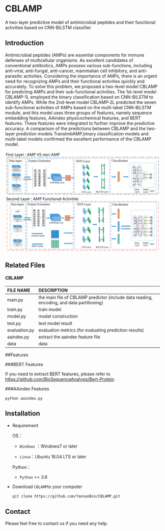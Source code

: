# CBLAMP
A two-layer predictive model of antimicrobial peptides and their functional activities based on CNN-BiLSTM classifier


## Introduction
Antimicrobial peptides (AMPs) are essential components for immune defenses of multicellular organisms. As excellent candidates of conventional antibiotics, AMPs possess various sub-functions, including anti-viral, anti-fungal, anti-cancer, mammalian cell inhibitory, and anti-parasitic activities. Considering the importance of AMPs, there is an urgent need for recognizing AMPs and their functional activities quickly and accurately. To solve this problem, we proposed a two-level model CBLAMP for predicting AMPs and their sub-functional activities. The 1st-level model CBLAMP-1L employed the binary classification based on CNN-BiLSTM to identify AMPs. While the 2nd-level model CBLAMP-2L predicted the seven sub-functional activities of AMPs based on the multi-label CNN-BiLSTM module, and this model uses three groups of features, namely sequence embedding features, AAindex physicochemical features, and BERT features. These features were integrated to further improve the predictive accuracy. A comparison of the predictions between CBLAMP and the two-layer prediction models TransImbAMP,binary classification models and multi-label models confirmed the excellent performance of the CBLAMP model.

![draft](./figures/framework.png)


## Related Files

#### CBLAMP

| FILE NAME           | DESCRIPTION                                                  |
| :------------------ | :----------------------------------------------------------- |
| main.py             | the main file of CBLAMP predictor (include data reading, encoding, and data partitioning) |
| train.py            | train model |
| model.py            | model construction |
| test.py             | test model result |
| evaluation.py       | evaluation metrics (for evaluating prediction results) |
| aaindex.py          | extract the aaindex feature file           |
| data                | data         |


##Features

###BERT Features

If you need to extract BERT features, please refer to https://github.com/BioSequenceAnalysis/Bert-Protein.

###AAindex Features
```
python aaindex.py
```


## Installation
- Requirement
  
  OS：
  
  - `Windows` ：Windows7 or later
  
  - `Linux`：Ubuntu 16.04 LTS or later
  
  Python：
  
  - `Python` >= 3.6
  
- Download `CBLAMP`to your computer

  ```bash
  git clone https://github.com/YannanBin/CBLAMP.git
  ```

## Contact
Please feel free to contact us if you need any help.
